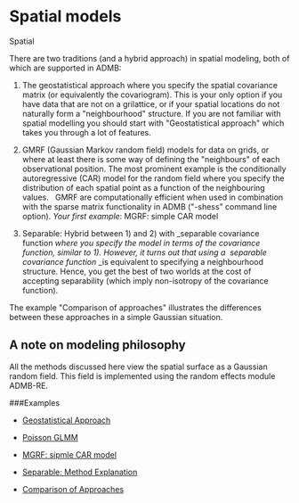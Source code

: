 #  Spatial models

Spatial

There are two traditions (and a hybrid approach) in spatial modeling, both of which are supported in ADMB: 

1. The geostatistical approach where you specify the spatial covariance matrix (or equivalently the covariogram). This is your only option if you have data that are not on a grilattice, or if your spatial locations do not naturally form a "neighbourhood" structure. If you are not familiar with spatial modelling you should start with "Geostatistical approach" which takes you through a lot of features.  

2. GMRF (Gaussian Markov random field) models for data on grids, or where at least there is some way of defining the "neighbours" of each observational position. The most prominent example is the conditionally autoregressive (CAR) model for the random field where you specify the distribution of each spatial point as a function of the neighbouring values.   GMRF are computationally efficient when used in combination with the sparse matrix functionality in ADMB ("-shess" command line option). _Your first example_: MGRF: simple CAR model   

3. Separable: Hybrid between 1) and 2) with _separable covariance function _where you specify the model in terms of the covariance function, similar to 1). However, it turns out that using a  separable covariance function_ _is equivalent to specifying a neighbourhood structure. Hence, you get the best of two worlds at the cost of accepting separability (which imply non-isotropy of the covariance function).   

The example "Comparison of approaches" illustrates the differences between these approaches in a simple Gaussian situation.

## A note on modeling philosophy

All the methods discussed here view the spatial surface as a Gaussian random field. This field is implemented using the random effects module ADMB-RE.

###Examples
* [Geostatistical Approach][1]

* [Poisson GLMM][2]

* [MGRF: sipmle CAR model][3]

* [Separable: Method Explanation][4]

* [Comparison of Approaches][5]

[1]: ./the-geostatistical-approach
[2]: ./glmm-with-spatial-structure-described-in-terms-of-covariance-function
[3]: ./mgrf-car-model-for-the-scottish-lip-cancer-data
[4]: ./separable-different-implementation
[5]: ./separable-different-implementation
